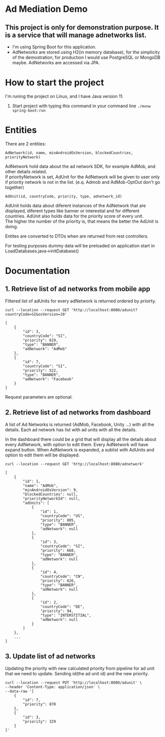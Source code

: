 # Ad Mediation Demo

## This project is only for demonstration purpose. It is a service that will manage adnetworks list. 

- I'm using Spring Boot for this application.
- AdNetworks are stored using H2(in memory database), for the simplicity of the demostration, for production I would use PostgreSQL or MongoDB maybe. AdNetworks are accessed via JPA.

# How to start the project

I'm runing the project on Linux, and I have Java version 11.

1. Start project with typing this command in your command line `./mvnw spring-boot:run` 

# Entities

There are 2 entities:

```AdNetwork(id, name, minAndroidOsVersion, blockedCountries, priorityNetwork)```

AdNetwork hold data about the ad network SDK, for example AdMob, and other details related.<br /> 
If priorityNetwork is set, AdUnit for the AdNetwork will be given to user only if priority network is not in the list.
(e.q. Admob and AdMob-OptOut don't go together)

```AdUnit(id, countryCode, priority, type, adnetwork_id)```

AdUnit holds data about diferent instances of the AdNetwork that are displayed, diferent types like banner or interestial and for different countries. AdUnit also holds data for the priority score of every unit.<br />
The higher the number of the priority is, that means the better the AdUnit is doing.

Entites are converted to DTOs when are returned from rest controllers.

For testing purposes dummy data will be preloaded on application start in LoadDatabases.java->initDatabase()

# Documentation

## 1. Retrieve list of ad networks from mobile app
Filtered list of adUnits for every adNetwork is returned ordered by prioirty.

```curl --location --request GET 'http://localhost:8080/adunit?countryCode=SI&osVersion=10'```
```
[
    {
        "id": 3,
        "countryCode": "SI",
        "priority": 619,
        "type": "BANNER",
        "adNetwork": "AdMob"
    },
    {
        "id": 7,
        "countryCode": "SI",
        "priority": 522,
        "type": "BANNER",
        "adNetwork": "Facebook"
    }
]
```
Request parameters are optional.

## 2. Retrieve list of ad networks from dashboard
A list of Ad Networks is returned (AdMob, Facebook, Unity ...) with all the details. 
Each ad network has list with ad units with all the details.

In the dashboard there could be a grid that will display all the details about every AdNetwork, with option to edit them.
Every AdNetwork will have expand button. When AdNetwork is expanded, a sublist with AdUnits and option to edit them will be displayed.

```curl --location --request GET 'http://localhost:8080/adnetwork'```
```
[
    {
        "id": 1,
        "name": "AdMob",
        "minAndroidOsVersion": 9,
        "blockedCountries": null,
        "priorityNetworkId": null,
        "adUnits": [
            {
                "id": 1,
                "countryCode": "US",
                "priority": 805,
                "type": "BANNER",
                "adNetwork": null
            },
            {
                "id": 3,
                "countryCode": "SI",
                "priority": 668,
                "type": "BANNER",
                "adNetwork": null
            },
            {
                "id": 4,
                "countryCode": "CN",
                "priority": 626,
                "type": "BANNER",
                "adNetwork": null
            },
            {
                "id": 2,
                "countryCode": "DE",
                "priority": 94,
                "type": "INTERSTITIAL",
                "adNetwork": null
            }
        ]
    },
    ...
]
```

## 3. Update list of ad networks
Updating the priority with new calculated priority from pipeline for ad unit that we need to update.
Sending id(the ad unit id) and the new priority.

```
curl --location --request PUT 'http://localhost:8080/adunit' \
--header 'Content-Type: application/json' \
--data-raw '[
    {
        "id": 7,
        "priority": 870
    },
    {
        "id": 3,
        "priority": 329
    }
]'
```